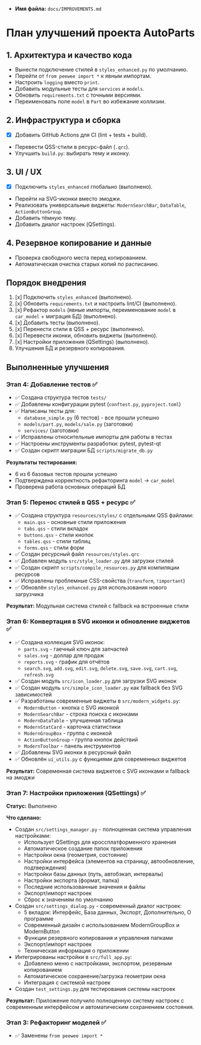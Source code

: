 - **Имя файла:** `docs/IMPROVEMENTS.md`

# План улучшений проекта AutoParts

## 1. Архитектура и качество кода
- Вынести подключение стилей в `styles_enhanced.py` по умолчанию.
- Перейти от `from peewee import *` к явным импортам.
- Настроить `logging` вместо `print`.
- Добавить модульные тесты для `services` и `models`.
- Обновить `requirements.txt` c точными версиями.
- Переименовать поле `model` в `Part` во избежание коллизии.

## 2. Инфраструктура и сборка
- [x] Добавить GitHub Actions для CI (lint + tests + build).
- Перевести QSS-стили в ресурс-файл (`.qrc`).
- Улучшить `build.py`: выбирать тему и иконку.

## 3. UI / UX
- [x] Подключить `styles_enhanced` глобально (выполнено).
- Перейти на SVG-иконки вместо эмоджи.
- Реализовать универсальные виджеты: `ModernSearchBar`, `DataTable`, `ActionButtonGroup`.
- Добавить тёмную тему.
- Добавить диалог настроек (QSettings).

## 4. Резервное копирование и данные
- Проверка свободного места перед копированием.
- Автоматическая очистка старых копий по расписанию.

## Порядок внедрения
1. [x] Подключить `styles_enhanced` (выполнено).
2. [x] Обновить `requirements.txt` и настроить lint/CI (выполнено).
3. [x] Рефактор `models` (явные импорты, переименование `model` в `car_model` + миграция БД) (выполнено).
4. [x] Добавить тесты (выполнено).
5. [x] Перенести стили в QSS + ресурс (выполнено).
6. [x] Перевести иконки, обновить виджеты (выполнено).
7. [x] Настройки приложения (QSettings) (выполнено).
8. Улучшения БД и резервного копирования.

## Выполненные улучшения

### Этап 4: Добавление тестов ✅
- ✅ Создана структура тестов `tests/`
- ✅ Добавлены конфигурации pytest (`conftest.py`, `pyproject.toml`)
- ✅ Написаны тесты для:
  - `database_simple.py` (6 тестов) - все прошли успешно
  - `models/part.py`, `models/sale.py` (заготовки)
  - `services/` (заготовки)
- ✅ Исправлены относительные импорты для работы в тестах
- ✅ Настроены инструменты разработки: pytest, pytest-qt
- ✅ Создан скрипт миграции БД `scripts/migrate_db.py`

**Результаты тестирования:**
- 6 из 6 базовых тестов прошли успешно
- Подтверждена корректность рефакторинга `model` → `car_model`
- Проверена работа основных операций БД

### Этап 5: Перенос стилей в QSS + ресурс ✅
- ✅ Создана структура `resources/styles/` с отдельными QSS файлами:
  - `main.qss` - основные стили приложения
  - `tabs.qss` - стили вкладок  
  - `buttons.qss` - стили кнопок
  - `tables.qss` - стили таблиц
  - `forms.qss` - стили форм
- ✅ Создан ресурсный файл `resources/styles.qrc`
- ✅ Добавлен модуль `src/style_loader.py` для загрузки стилей
- ✅ Создан скрипт `scripts/compile_resources.py` для компиляции ресурсов
- ✅ Исправлены проблемные CSS-свойства (`transform`, `!important`)
- ✅ Обновлён `styles_enhanced.py` для использования нового загрузчика

**Результат:** Модульная система стилей с fallback на встроенные стили

### Этап 6: Конвертация в SVG иконки и обновление виджетов ✅
- ✅ Создана коллекция SVG иконок:
  - `parts.svg` - гаечный ключ для запчастей
  - `sales.svg` - доллар для продаж
  - `reports.svg` - график для отчётов
  - `search.svg`, `add.svg`, `edit.svg`, `delete.svg`, `save.svg`, `cart.svg`, `refresh.svg`
- ✅ Создан модуль `src/icon_loader.py` для загрузки SVG иконок
- ✅ Создан модуль `src/simple_icon_loader.py` как fallback без SVG зависимостей
- ✅ Разработаны современные виджеты в `src/modern_widgets.py`:
  - `ModernButton` - кнопка с SVG иконкой
  - `ModernSearchBar` - строка поиска с иконками
  - `ModernDataTable` - улучшенная таблица
  - `ModernStatCard` - карточка статистики
  - `ModernGroupBox` - группа с иконкой
  - `ActionButtonGroup` - группа кнопок действий
  - `ModernToolbar` - панель инструментов
- ✅ Добавлены SVG иконки в ресурсный файл
- ✅ Обновлён `ui_utils.py` с функциями для современных виджетов

**Результат:** Современная система виджетов с SVG иконками и fallback на эмоджи

### Этап 7: Настройки приложения (QSettings) ✅

**Статус:** Выполнено

**Что сделано:**
- Создан `src/settings_manager.py` - полноценная система управления настройками:
  - Использует QSettings для кроссплатформенного хранения
  - Автоматическое создание папок приложения
  - Настройки окна (геометрия, состояние)
  - Настройки интерфейса (элементов на страницу, автообновление, подтверждения)
  - Настройки базы данных (путь, автобэкап, интервалы)
  - Настройки экспорта (формат, папка)
  - Последние использованные значения и файлы
  - Экспорт/импорт настроек
  - Сброс к значениям по умолчанию
- Создан `src/settings_dialog.py` - современный диалог настроек:
  - 5 вкладок: Интерфейс, База данных, Экспорт, Дополнительно, О программе
  - Современный дизайн с использованием ModernGroupBox и ModernButton
  - Функции резервного копирования и управления папками
  - Экспорт/импорт настроек
  - Техническая информация о приложении
- Интегрированы настройки в `src/full_app.py`:
  - Добавлено меню с настройками, экспортом, резервным копированием
  - Автоматическое сохранение/загрузка геометрии окна
  - Интеграция с системой настроек
- Создан `test_settings.py` для тестирования системы настроек

**Результат:** Приложение получило полноценную систему настроек с современным интерфейсом и автоматическим сохранением состояния.

### Этап 3: Рефакторинг моделей ✅
- ✅ Заменены `from peewee import *`